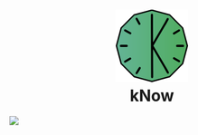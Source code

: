 <h1 align="center">
  <img src="./Assets/logo.svg" width="128" height="128"></img><br>
  kNow
</h1>   
<img src="https://img.shields.io/bundlephobia/minzip/@elijah-bodden/know?label=Size%20Minified%20%2B%20Gzipped&style=flat-square"/>
